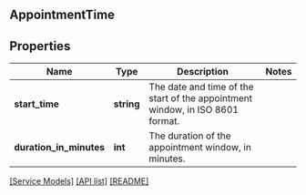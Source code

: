 ## AppointmentTime

## Properties

Name | Type | Description | Notes
------------ | ------------- | ------------- | -------------
**start_time** | **string** | The date and time of the start of the appointment window, in ISO 8601 format. |
**duration_in_minutes** | **int** | The duration of the appointment window, in minutes. |

[[Service Models]](../) [[API list]](../../Api) [[README]](../../../README.md)
